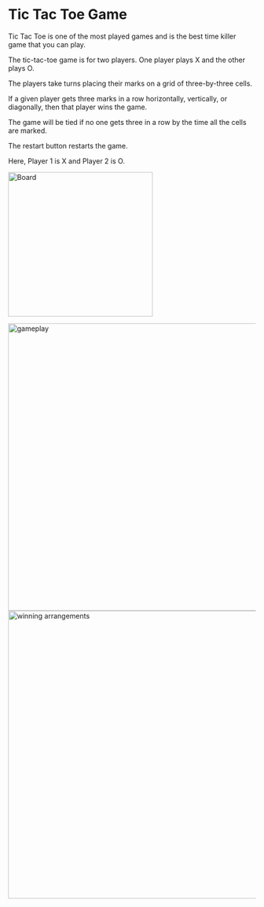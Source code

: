 <h1>Tic Tac Toe Game</h1>

Tic Tac Toe is one of the most played games and is the best time killer game that you can play.

The tic-tac-toe game is for two players. One player plays X and the other plays O. 

The players take turns placing their marks on a grid of three-by-three cells. 

If a given player gets three marks in a row horizontally, vertically, or diagonally, then that player wins the game. 

The game will be tied if no one gets three in a row by the time all the cells are marked.

The restart button restarts the game.

Here, Player 1 is X and Player 2 is O.

<img width="294" alt="Board" src="https://github.com/ManasiNarkhede/TechnoHacks_Tasks/assets/132153639/002465cf-3b1f-481f-a443-a57d2256e1ee"> <br>

<img width="585" alt="gameplay" src="https://github.com/ManasiNarkhede/TechnoHacks_Tasks/assets/132153639/45a4b5e5-0cf1-4844-8457-3e9b8246ec3e">

<img width="586" alt="winning arrangements" src="https://github.com/ManasiNarkhede/TechnoHacks_Tasks/assets/132153639/727f9106-8f42-451d-bc86-7c16a89ff987">



